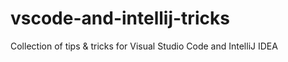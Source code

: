 # vscode-and-intellij-tricks
Collection of tips &amp; tricks for Visual Studio Code and IntelliJ IDEA
